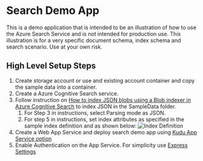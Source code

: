 # Search Demo App

This is a demo application that is intended to be an illustration of how to use the Azure Search Service and is not intended for production use. This illustration is for a very specific document schema, index schema and search scenario.
Use at your own risk.

## High Level Setup Steps
1. Create storage account or use and existing account container and copy the sample data into a container.
2. Create a Azure Cognitive Search service.
3. Follow instruction on [How to index JSON blobs using a Blob indexer in Azure Cognitive Search](https://docs.microsoft.com/en-us/azure/search/search-howto-index-json-blobs#:~:text=Parsing%20modes%20%20%20%20parsingMode%20%20,mode%20if%20your%20blobs%20consist%20o%20..., "") to index JSON in the SampleData folder.
    1. For Step 3 in instructions, select Parsing mode as JSON.
    2. For step 5 in instructions, set index attributes as specified in the sample index definition and as shown below:
    ![Index Definition](https://github.com/fsaleemm/searchdemoapp/blob/master/images/indexdefinition.JPG)
4. Create a Web App Service and deploy search demo app using [Kudu App Service option](https://docs.microsoft.com/en-us/azure/app-service/deploy-continuous-deployment#option-1-kudu-app-service)
5. Enable Authentication on the App Service. For simplicity use [Express Settings](https://docs.microsoft.com/en-us/azure/app-service/configure-authentication-provider-aad#-configure-with-express-settings)
